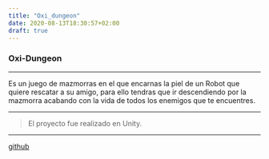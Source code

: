```yaml
---
title: "Oxi_dungeon"
date: 2020-08-13T18:30:57+02:00
draft: true
---
```



### Oxi-Dungeon

------------


Es un juego de mazmorras en el que encarnas la piel de un Robot que quiere rescatar a su amigo, para ello tendras que ir descendiendo por la mazmorra acabando con la vida de todos los enemigos que
te encuentres.

------------


>El proyecto fue realizado en Unity.

------------


[github](https://github.com/ManhattanTeam/OxiDungeon "github")

